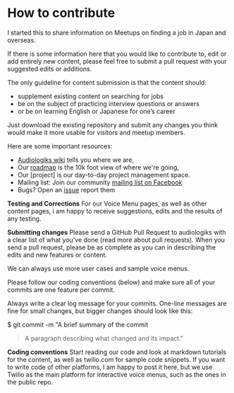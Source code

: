 How to contribute
====
I started this to share information on Meetups on finding a job in Japan and overseas. 

If there is some information here that you would like to contribute to, edit or add entirely new content, please feel free to submit a pull request with your suggested edits or additions. 

The only guideline for content submission is that the content should:
* supplement existing content on searching for jobs
* be on the subject of practicing interview questions or answers
* or be on learning English or Japanese for one’s career

Just download the existing repository and submit any changes you think would make it more usable for visitors and meetup members.

Here are some important resources:

* [Audiologiks wiki](https://github.com/audiologiks/kb-Articles/wiki) tells you where we are,
* Our [roadmap](https://github.com/audiologiks/kb-Articles/wiki/Roadmap) is the 10k foot view of where we're going, 
* Our [project] is our day-to-day project management space.
* Mailing list: Join our community [mailing list on Facebook](https://www.facebook.com/audiologiks/app/100265896690345/?ref=page_internal)
* Bugs? Open an [issue](https://github.com/audiologiks/kb-Articles/issues) report them 

**Testing and Corrections**
For our Voice Menu pages, as well as other content pages, i am happy to receive suggestions, edits and the results of any testing. 

**Submitting changes**
Please send a GitHub Pull Request to audiologiks with a clear list of what you've done (read more about pull requests). When you send a pull request, please be as complete as you can in describing the edits and new features or content. 

We can always use more user cases and sample voice menus. 

Please follow our coding conventions (below) and make sure all of your commits are one feature per commit.

Always write a clear log message for your commits. One-line messages are fine for small changes, but bigger changes should look like this:

$ git commit -m "A brief summary of the commit
> 
> A paragraph describing what changed and its impact."


**Coding conventions**
Start reading our code and look at markdown tutorials for the content, as well as twilio.com for sample code snippets. If you want to write code of other platforms, I am happy to post it here, but we use Twilio as the main platform for interactive voice menus, such as the ones in the public repo.
